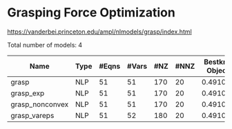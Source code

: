 # Grasping Force Optimization

https://vanderbei.princeton.edu/ampl/nlmodels/grasp/index.html

Total number of models:   4

| Name            | Type | #Eqns | #Vars | #NZ | #NNZ | Bestknown Objective |
|-----------------|------|-------|-------|-----|------|---------------------|
| grasp           | NLP  | 51    | 51    | 170 | 20   | 0.49109288          |
| grasp_exp       | NLP  | 51    | 51    | 170 | 20   | 0.49109288          |
| grasp_nonconvex | NLP  | 51    | 51    | 170 | 20   | 0.49108896          |
| grasp_vareps    | NLP  | 51    | 52    | 180 | 20   | 0.49109085          |